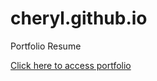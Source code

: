 # cheryl.github.io
Portfolio Resume

[Click here to access portfolio](https://cherchub.github.io/cheryl.github.io/)
